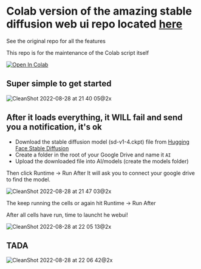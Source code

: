 # Colab version of the amazing stable diffusion web ui repo located [here](https://github.com/hlky/stable-diffusion)
See the original repo for all the features

This repo is for the maintenance of the Colab script itself

[![Open In Colab](https://colab.research.google.com/assets/colab-badge.svg)](https://colab.research.google.com/github/altryne/sd-webui-colab/blob/main/Stable_Diffusion_WebUi_Altryne.ipynb)

## Super simple to get started

![CleanShot 2022-08-28 at 21 40 05@2x](https://user-images.githubusercontent.com/463317/187118517-6c5cbe01-84d1-4e39-97e7-9ffd85c00d2a.jpg)

## After it loads everything, it **WILL** fail and send you a notification, it's ok
- Download the stable diffusion model (sd-v1-4.ckpt) file from [Hugging Face Stable Diffusion](https://huggingface.co/CompVis/stable-diffusion-v1-4)
- Create a folder in the root of your Google Drive and name it `AI`
- Upload the downloaded file into AI/models (create the models folder)

Then click Runtime -> Run After
It will ask you to connect your google drive to find the model.

![CleanShot 2022-08-28 at 21 47 03@2x](https://user-images.githubusercontent.com/463317/187119142-860634f0-2d55-4e6b-b54d-a7d8b510db36.jpg)

The keep running the cells or again hit Runtime -> Run After

After all cells have run, time to launcht he webui! 

![CleanShot 2022-08-28 at 22 05 13@2x](https://user-images.githubusercontent.com/463317/187121016-26b24be2-3317-4f24-a8c0-5f917fa4ded2.jpg)

## TADA 
![CleanShot 2022-08-28 at 22 06 42@2x](https://user-images.githubusercontent.com/463317/187121044-40210fd8-ca80-4bab-bd90-3b749e06c8fb.jpg)
